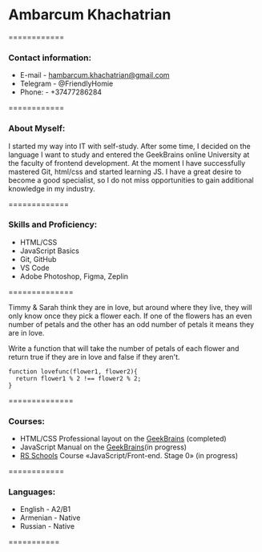 # Ambarcum Khachatrian
============
### Contact information:
* E-mail - hambarcum.khachatrian@gmail.com
* Telegram - @FriendlyHomie
* Phone: - +37477286284

============
### About Myself:

I started my way into IT with self-study. After some time, 
I decided on the language I want to study and entered 
the GeekBrains online University at the faculty of frontend development.
At the moment I have successfully mastered Git, 
html/css and started learning JS. I have a great desire 
to become a good specialist, so I do not miss opportunities 
to gain additional knowledge in my industry.


=============

### Skills and Proficiency:
* HTML/CSS
* JavaScript Basics
* Git, GitHub
* VS Code
* Adobe Photoshop, Figma, Zeplin
 
==============

Timmy & Sarah think they are in love, but around where they live, 
they will only know once they pick a flower each. If one of the 
flowers has an even number of petals 
and the other has an odd number of petals it means they are in love.

Write a function that will take the number of petals of each flower
and return true if they are in love and false if they aren't.

```
function lovefunc(flower1, flower2){
  return flower1 % 2 !== flower2 % 2;
}
```
==============

### Courses:

* HTML/CSS Professional layout  on the [GeekBrains](https://gb.ru/) (completed)
* JavaScript Manual on the [GeekBrains](https://gb.ru/)(in progress)
* [RS Schools](https://rs.school/) Course «JavaScript/Front-end. Stage 0» (in progress)

============

### Languages:

* English - A2/B1
* Armenian - Native
* Russian - Native

===========

